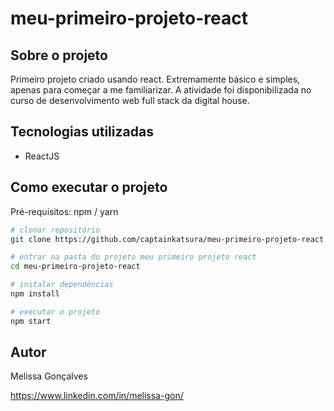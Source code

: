 # meu-primeiro-projeto-react


## Sobre o projeto

Primeiro projeto criado usando react. Extremamente básico e simples, apenas para começar a me familiarizar. A atividade foi disponibilizada 
no curso de desenvolvimento web full stack da digital house.


## Tecnologias utilizadas
- ReactJS


## Como executar o projeto

Pré-requisitos: npm / yarn

```bash
# clonar repositório
git clone https://github.com/captainkatsura/meu-primeiro-projeto-react

# entrar na pasta do projeto meu primeiro projeto react
cd meu-primeiro-projeto-react

# instalar dependências
npm install

# executar o projeto
npm start
```

## Autor

Melissa Gonçalves

https://www.linkedin.com/in/melissa-gon/

